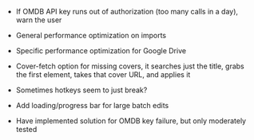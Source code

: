 - If OMDB API key runs out of authorization (too many calls in a day), warn the user
- General performance optimization on imports
- Specific performance optimization for Google Drive
- Cover-fetch option for missing covers, it searches just the title, grabs the first element, takes that cover URL, and applies it
- Sometimes hotkeys seem to just break?
- Add loading/progress bar for large batch edits

- Have implemented solution for OMDB key failure, but only moderately tested

